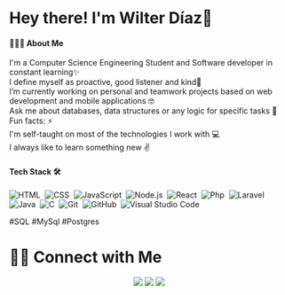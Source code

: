<h1><b>Hey there! I'm Wilter Díaz👋</b></h1>
<h4>👨🏻‍💻  About Me</h4>

I'm a Computer Science Engineering Student and Software developer in constant learning✨<br>
I define myself as proactive, good listener and kind💖<br>
I’m currently working on personal and teamwork projects based on web development and mobile applications 🤓 <br>
Ask me about databases, data structures or any logic for specific tasks 💬<br>
Fun facts: ⚡<br>
I'm self-taught on most of the technologies I work with 💻<br>
I always like to learn something new ✌<br>
<h4>Tech Stack 🛠 </h4>

![HTML](https://img.shields.io/badge/-HTML-05122A?style=flat&logo=HTML5)&nbsp;
![CSS](https://img.shields.io/badge/-CSS-05122A?style=flat&logo=CSS3&logoColor=1572B6)&nbsp;
![JavaScript](https://img.shields.io/badge/-JavaScript-05122A?style=flat&logo=javascript)&nbsp;
![Node.js](https://img.shields.io/badge/-Node.js-05122A?style=flat&logo=node.js)&nbsp;
![React](https://img.shields.io/badge/-React-05122A?style=flat&logo=react)&nbsp;
![Php](https://img.shields.io/badge/PHP-05122A?style=flat&logo=php&logoColor=white)&nbsp;
![Laravel](https://img.shields.io/badge/Laravel-05122A?style=flat&logo=laravel&logoColor=white)&nbsp;
![Java](https://img.shields.io/badge/Java-05122A?style=flat&logo=java&logoColor=white)&nbsp;
![C](https://img.shields.io/badge/-C-05122A?style=flat&logo=C&logoColor=A8B9CC)&nbsp;
![Git](https://img.shields.io/badge/-Git-05122A?style=flat&logo=git)&nbsp;
![GitHub](https://img.shields.io/badge/-GitHub-05122A?style=flat&logo=github)&nbsp;
![Visual Studio Code](https://img.shields.io/badge/-Visual%20Studio%20Code-05122A?style=flat&logo=visual-studio-code&logoColor=007ACC)&nbsp;



 #SQL #MySql #Postgres<br>

<h1><b> 🤝🏻  Connect with Me </b></h1>
<p align="center">
<a href="https://linkedin.com/in/wilterd"><img src="https://img.shields.io/badge/-Wilter%20Díaz-0077B5?style=flat&logo=Linkedin&logoColor=white"/></a>
<a href="mailto:wilterprogramador18@gmail.com"><img src="https://img.shields.io/badge/-wilterprogramador18@gmail.com-D14836?style=flat&logo=Gmail&logoColor=white"/></a>
<a href="https://instagram.com/wilterdiaz1"><img src="https://img.shields.io/badge/-@wilterdiaz1-E4405F?style=flat&logo=Instagram&logoColor=white"/></a>
</p>


